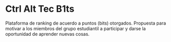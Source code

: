 # Ctrl Alt Tec B1ts
Plataforma de ranking de acuerdo a puntos (bits) otorgados. 
Propuesta para motivar a los miembros del grupo estudiantil a participar y darse la oportunidad de aprender nuevas cosas. 
